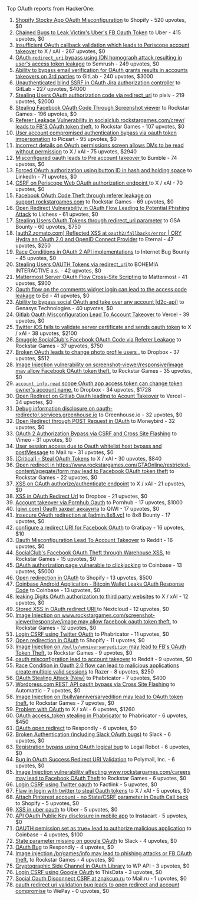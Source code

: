 Top OAuth reports from HackerOne:

1. [Shopify Stocky App OAuth Misconfiguration](https://hackerone.com/reports/740989) to Shopify - 520 upvotes, $0
2. [Chained Bugs to Leak Victim's Uber's FB Oauth Token](https://hackerone.com/reports/202781) to Uber - 415 upvotes, $0
3. [Insufficient OAuth callback validation which leads to Periscope account takeover](https://hackerone.com/reports/110293) to X / xAI - 267 upvotes, $0
4. [OAuth `redirect_uri` bypass using IDN homograph attack resulting in user's access token leakage](https://hackerone.com/reports/861940) to Semrush - 249 upvotes, $0
5. [Ability to bypass email verification for OAuth grants results in accounts takeovers on 3rd parties](https://hackerone.com/reports/922456) to GitLab - 240 upvotes, $3000
6. [Unauthenticated blind SSRF in OAuth Jira authorization controller](https://hackerone.com/reports/398799) to GitLab - 227 upvotes, $4000
7. [Stealing Users OAuth authorization code via redirect_uri](https://hackerone.com/reports/1861974) to pixiv - 219 upvotes, $2000
8. [Stealing Facebook OAuth Code Through Screenshot viewer](https://hackerone.com/reports/488269) to Rockstar Games - 196 upvotes, $0
9. [Referer Leakage Vulnerability in  socialclub.rockstargames.com/crew/ leads to FB'S OAuth token theft.](https://hackerone.com/reports/787160) to Rockstar Games - 107 upvotes, $0
10. [User account compromised authentication bypass via oauth token impersonation](https://hackerone.com/reports/739321) to Picsart - 95 upvotes, $0
11. [Incorrect details on OAuth permissions screen allows DMs to be read without permission](https://hackerone.com/reports/434763) to X / xAI - 75 upvotes, $2940
12. [Misconfigured oauth leads to Pre account takeover ](https://hackerone.com/reports/1074047) to Bumble - 74 upvotes, $0
13. [Forced OAuth authorization using button ID in hash and holding space](https://hackerone.com/reports/2649615) to LinkedIn - 71 upvotes, $0
14. [CSRF on Periscope Web OAuth authorization endpoint ](https://hackerone.com/reports/215381) to X / xAI - 70 upvotes, $0
15. [Facebook OAuth Code Theft through referer leakage on support.rockstargames.com](https://hackerone.com/reports/482743) to Rockstar Games - 69 upvotes, $0
16. [Open Redirect Vulnerability in OAuth Flow Leading to Potential Phishing Attack](https://hackerone.com/reports/3099816) to Lichess - 61 upvotes, $0
17. [Stealing Users OAuth Tokens through redirect_uri parameter](https://hackerone.com/reports/665651) to GSA Bounty - 60 upvotes, $750
18. [[auth2.zomato.com] Reflected XSS at `oauth2/fallbacks/error` | ORY Hydra an OAuth 2.0 and OpenID Connect Provider](https://hackerone.com/reports/456333) to Eternal - 47 upvotes, $250
19. [Race Conditions in OAuth 2 API implementations](https://hackerone.com/reports/55140) to Internet Bug Bounty - 45 upvotes, $0
20. [Stealing Users OAUTH Tokens via redirect_uri ](https://hackerone.com/reports/405100) to BOHEMIA INTERACTIVE a.s. - 42 upvotes, $0
21. [Mattermost Server OAuth Flow Cross-Site Scripting](https://hackerone.com/reports/1216203) to Mattermost - 41 upvotes, $900
22. [Oauth flow on the comments widget login can lead to the access code leakage](https://hackerone.com/reports/292783) to Ed - 41 upvotes, $0
23. [Ability to bypass social OAuth and take over any account [d2c-api]](https://hackerone.com/reports/729960) to Genasys Technologies - 40 upvotes, $0
24. [Gitlab Oauth Misconfiguration Lead To Account Takeover ](https://hackerone.com/reports/541701) to Vercel - 39 upvotes, $0
25. [Twitter iOS fails to validate server certificate and sends oauth token](https://hackerone.com/reports/168538) to X / xAI - 38 upvotes, $2100
26. [Smuggle SocialClub's Facebook OAuth Code via Referer Leakage](https://hackerone.com/reports/342709) to Rockstar Games - 37 upvotes, $750
27. [Broken OAuth leads to change photo profile users .](https://hackerone.com/reports/642475) to Dropbox - 37 upvotes, $512
28. [Image Injection vulnerability on screenshot-viewer/responsive/image may allow Facebook OAuth token theft.](https://hackerone.com/reports/655288) to Rockstar Games - 35 upvotes, $0
29. [`account_info.read` scope OAuth app access token can change token owner's account name.](https://hackerone.com/reports/1031240) to Dropbox - 34 upvotes, $1728
30. [Open Redirect on Gitllab Oauth leading to Acount Takeover](https://hackerone.com/reports/677617) to Vercel - 34 upvotes, $0
31. [Debug information disclosure on oauth-redirector.services.greenhouse.io](https://hackerone.com/reports/315205) to Greenhouse.io - 32 upvotes, $0
32. [Open Redirect through POST Request in OAuth](https://hackerone.com/reports/1129761) to Moneybird - 32 upvotes, $0
33. [OAuth 2 Authorization Bypass via CSRF and Cross Site Flashing](https://hackerone.com/reports/136582) to Vimeo - 31 upvotes, $0
34. [User session access due to Oauth whitelist host bypass and postMessage](https://hackerone.com/reports/875938) to Mail.ru - 31 upvotes, $0
35. [[Critical] - Steal OAuth Tokens](https://hackerone.com/reports/131202) to X / xAI - 30 upvotes, $840
36. [Open redirect in https://www.rockstargames.com/GTAOnline/restricted-content/agegate/form may lead to Facebook OAuth token theft](https://hackerone.com/reports/798121) to Rockstar Games - 22 upvotes, $0
37. [XSS on OAuth authorize/authenticate endpoint](https://hackerone.com/reports/87040) to X / xAI - 21 upvotes, $0
38. [XSS in OAuth Redirect Url](https://hackerone.com/reports/163707) to Dropbox - 21 upvotes, $0
39. [Account takeover via Pornhub Oauth](https://hackerone.com/reports/192648) to Pornhub - 17 upvotes, $1000
40. [[qiwi.com] Oauth захват аккаунта](https://hackerone.com/reports/159507) to QIWI - 17 upvotes, $0
41. [Insecure OAuth redirection at [admin.8x8.vc]](https://hackerone.com/reports/770548) to 8x8 Bounty - 17 upvotes, $0
42. [configure a redirect URI for Facebook OAuth](https://hackerone.com/reports/140432) to Gratipay - 16 upvotes, $10
43. [Oauth Misconfiguration Lead To Account Takeover](https://hackerone.com/reports/1212374) to Reddit - 16 upvotes, $0
44. [SocialClub's Facebook OAuth Theft through Warehouse XSS.](https://hackerone.com/reports/316948) to Rockstar Games - 15 upvotes, $0
45. [OAuth authorization page vulnerable to clickjacking](https://hackerone.com/reports/65825) to Coinbase - 13 upvotes, $5000
46. [Open redirection in OAuth](https://hackerone.com/reports/55525) to Shopify - 13 upvotes, $500
47. [Coinbase Android Application - Bitcoin Wallet Leaks OAuth Response Code](https://hackerone.com/reports/5314) to Coinbase - 13 upvotes, $0
48. [leaking Digits OAuth authorization to third party websites](https://hackerone.com/reports/166942) to X / xAI - 12 upvotes, $0
49. [Stored XSS in OAuth redirect URI ](https://hackerone.com/reports/261138) to Nextcloud - 12 upvotes, $0
50. [Image Injection on www.rockstargames.com/screenshot-viewer/responsive/image may allow facebook oauth token theft.](https://hackerone.com/reports/497655) to Rockstar Games - 12 upvotes, $0
51. [Login CSRF using Twitter OAuth](https://hackerone.com/reports/2228) to Phabricator - 11 upvotes, $0
52. [Open redirection in OAuth](https://hackerone.com/reports/405697) to Shopify - 11 upvotes, $0
53. [Image Injection on `/bully/anniversaryedition` may lead to FB's OAuth Token Theft.](https://hackerone.com/reports/659784) to Rockstar Games - 9 upvotes, $0
54. [oauth misconfigration lead to account takeover](https://hackerone.com/reports/1815463) to Reddit - 9 upvotes, $0
55. [Race Condition in Oauth 2.0 flow can lead to malicious applications create multiple valid sessions](https://hackerone.com/reports/699112) to Razer - 8 upvotes, $250
56. [OAuth Stealing Attack (New)](https://hackerone.com/reports/3930) to Phabricator - 7 upvotes, $400
57. [Wordpress.com REST API oauth bypass via Cross Site Flashing](https://hackerone.com/reports/176308) to Automattic - 7 upvotes, $0
58. [Image Injection on /bully/anniversaryedition may lead to OAuth token theft.](https://hackerone.com/reports/498358) to Rockstar Games - 7 upvotes, $0
59. [Problem with OAuth](https://hackerone.com/reports/46485) to X / xAI - 6 upvotes, $1260
60. [OAuth access_token stealing in Phabricator](https://hackerone.com/reports/3596) to Phabricator - 6 upvotes, $450
61. [OAuth open redirect](https://hackerone.com/reports/7900) to Respondly - 6 upvotes, $0
62. [Broken Authentication (including Slack OAuth bugs)](https://hackerone.com/reports/2559) to Slack - 6 upvotes, $0
63. [Registration bypass using OAuth logical bug](https://hackerone.com/reports/64946) to Legal Robot - 6 upvotes, $0
64. [Bug in OAuth Success Redirect URI Validation](https://hackerone.com/reports/753547) to Polymail, Inc. - 6 upvotes, $0
65. [Image Injection vulnerability affecting www.rockstargames.com/careers may lead to Facebook OAuth Theft](https://hackerone.com/reports/491654) to Rockstar Games - 6 upvotes, $0
66. [Login CSRF using Twitter oauth](https://hackerone.com/reports/13555) to Factlink - 5 upvotes, $0
67. [Flaw in login with twitter to steal Oauth tokens](https://hackerone.com/reports/44492) to X / xAI - 5 upvotes, $0
68. [Attach Pinterest account - no State/CSRF parameter in Oauth Call back](https://hackerone.com/reports/111218) to Shopify - 5 upvotes, $0
69. [XSS in uber oauth](https://hackerone.com/reports/131052) to Uber - 5 upvotes, $0
70. [API OAuth Public Key disclosure in mobile app](https://hackerone.com/reports/160120) to Instacart - 5 upvotes, $0
71. [OAUTH pemission set as true= lead to authorize malicious application](https://hackerone.com/reports/87561) to Coinbase - 4 upvotes, $100
72. [State parameter missing on google OAuth](https://hackerone.com/reports/2688) to Slack - 4 upvotes, $0
73. [OAuth Bug](https://hackerone.com/reports/9460) to Respondly - 4 upvotes, $0
74. [Image injection /br/games/info may lead to phishing attacks or FB OAuth theft.](https://hackerone.com/reports/510388) to Rockstar Games - 4 upvotes, $0
75. [Cryptographic Side Channel in OAuth Library](https://hackerone.com/reports/31168) to WP API - 3 upvotes, $0
76. [Login CSRF using Google OAuth](https://hackerone.com/reports/118737) to ThisData - 3 upvotes, $0
77. [Social Oauth Disconnect CSRF at znakcup.ru](https://hackerone.com/reports/1074869) to Mail.ru - 1 upvotes, $0
78. [oauth redirect uri validation bug leads to open redirect and account compromise](https://hackerone.com/reports/20661) to WePay - 0 upvotes, $0
